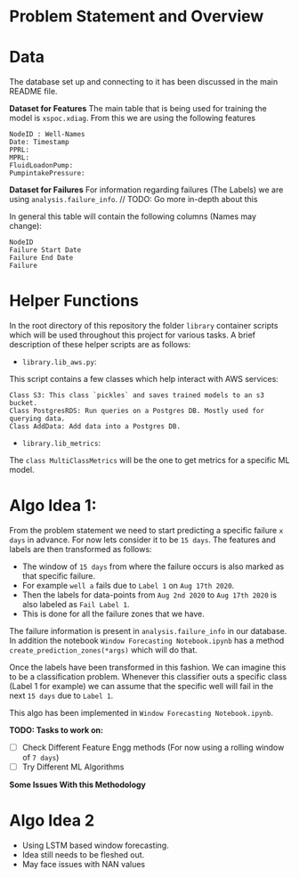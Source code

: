 # Problem Statement and Overview



# Data

The database set up and connecting to it has been discussed in the main README file.

**Dataset for Features**
The main table that is being used for training the model is `xspoc.xdiag`. From this we are using the following features
```
NodeID : Well-Names
Date: Timestamp
PPRL: 
MPRL: 
FluidLoadonPump: 
PumpintakePressure: 
```

**Dataset for Failures**
For information regarding failures (The Labels) we are using `analysis.failure_info`.
// TODO: Go more in-depth about this

In general this table will contain the following columns (Names may change):
```
NodeID
Failure Start Date
Failure End Date
Failure
```



# Helper Functions
In the root directory of this repository the folder `library` container scripts which will be used throughout this project 
for various tasks. A brief description of these helper scripts are as follows:

- `library.lib_aws.py`:

This script contains a few classes which help interact with AWS services:
```
Class S3: This class `pickles` and saves trained models to an s3 bucket.
Class PostgresRDS: Run queries on a Postgres DB. Mostly used for querying data.
Class AddData: Add data into a Postgres DB.
```

- `library.lib_metrics`: 

The `class MultiClassMetrics` will be the one to get metrics for a specific ML model. 


# Algo Idea 1:

From the problem statement we need to start predicting a specific failure `x days` in advance. For now lets consider it to be 
`15 days`. The features and labels are then transformed as follows:

- The window of `15 days` from where the failure occurs is also marked as that specific failure. 
- For example `well a` fails due to `Label 1` on `Aug 17th 2020`.
- Then the labels for data-points from `Aug 2nd 2020` to `Aug 17th 2020`  is also labeled as `Fail Label 1`.
- This is done for all the failure zones that we have.

The failure information is present in `analysis.failure_info` in our database. In addition the notebook `Window Forecasting Notebook.ipynb`
has a method `create_prediction_zones(*args)` which will do that.

Once the labels have been transformed in this fashion. We can imagine this to be a classification problem. Whenever this classifier outs a 
specific class (Label 1 for example) we can assume that the specific well will fail in the next `15 days` due to `Label 1`. 

This algo has been implemented in `Window Forecasting Notebook.ipynb`. 

**TODO: Tasks to work on:**

- [ ] Check Different Feature Engg methods (For now using a rolling window of `7 days`)
- [ ] Try Different ML Algorithms 

**Some Issues With this Methodology**



# Algo Idea 2

- Using LSTM based window forecasting. 
- Idea still needs to be fleshed out.
- May face issues with NAN values


 